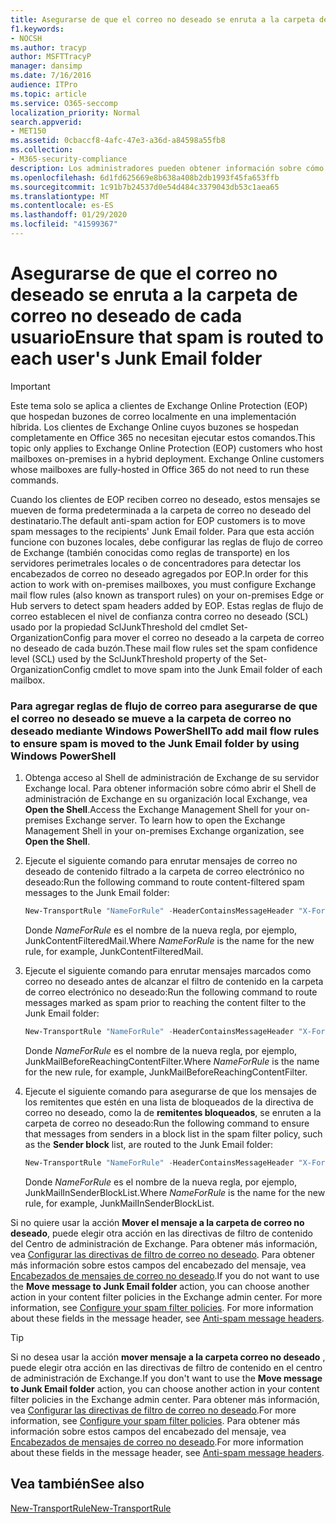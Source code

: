 ```yaml
---
title: Asegurarse de que el correo no deseado se enruta a la carpeta de correo no deseado de cada usuario
f1.keywords:
- NOCSH
ms.author: tracyp
author: MSFTTracyP
manager: dansimp
ms.date: 7/16/2016
audience: ITPro
ms.topic: article
ms.service: O365-seccomp
localization_priority: Normal
search.appverid:
- MET150
ms.assetid: 0cbaccf8-4afc-47e3-a36d-a84598a55fb8
ms.collection:
- M365-security-compliance
description: Los administradores pueden obtener información sobre cómo enrutar correo no deseado a las carpetas de correo no deseado del usuario en Exchange Online Protection.
ms.openlocfilehash: 6d1fd625669e8b638a408b2db1993f45fa653ffb
ms.sourcegitcommit: 1c91b7b24537d0e54d484c3379043db53c1aea65
ms.translationtype: MT
ms.contentlocale: es-ES
ms.lasthandoff: 01/29/2020
ms.locfileid: "41599367"
---
```

# <a name="ensure-that-spam-is-routed-to-each-users-junk-email-folder"></a><span data-ttu-id="cf12e-103">Asegurarse de que el correo no deseado se enruta a la carpeta de correo no deseado de cada usuario</span><span class="sxs-lookup"><span data-stu-id="cf12e-103">Ensure that spam is routed to each user's Junk Email folder</span></span>

> [!IMPORTANT]
> <span data-ttu-id="cf12e-p101">Este tema solo se aplica a clientes de Exchange Online Protection (EOP) que hospedan buzones de correo localmente en una implementación híbrida. Los clientes de Exchange Online cuyos buzones se hospedan completamente en Office 365 no necesitan ejecutar estos comandos.</span><span class="sxs-lookup"><span data-stu-id="cf12e-p101">This topic only applies to Exchange Online Protection (EOP) customers who host mailboxes on-premises in a hybrid deployment. Exchange Online customers whose mailboxes are fully-hosted in Office 365 do not need to run these commands.</span></span>

<span data-ttu-id="cf12e-106">Cuando los clientes de EOP reciben correo no deseado, estos mensajes se mueven de forma predeterminada a la carpeta de correo no deseado del destinatario.</span><span class="sxs-lookup"><span data-stu-id="cf12e-106">The default anti-spam action for EOP customers is to move spam messages to the recipients' Junk Email folder.</span></span> <span data-ttu-id="cf12e-107">Para que esta acción funcione con buzones locales, debe configurar las reglas de flujo de correo de Exchange (también conocidas como reglas de transporte) en los servidores perimetrales locales o de concentradores para detectar los encabezados de correo no deseado agregados por EOP.</span><span class="sxs-lookup"><span data-stu-id="cf12e-107">In order for this action to work with on-premises mailboxes, you must configure Exchange mail flow rules (also known as transport rules) on your on-premises Edge or Hub servers to detect spam headers added by EOP.</span></span> <span data-ttu-id="cf12e-108">Estas reglas de flujo de correo establecen el nivel de confianza contra correo no deseado (SCL) usado por la propiedad SclJunkThreshold del cmdlet Set-OrganizationConfig para mover el correo no deseado a la carpeta de correo no deseado de cada buzón.</span><span class="sxs-lookup"><span data-stu-id="cf12e-108">These mail flow rules set the spam confidence level (SCL) used by the SclJunkThreshold property of the Set-OrganizationConfig cmdlet to move spam into the Junk Email folder of each mailbox.</span></span>

### <a name="to-add-mail-flow-rules-to-ensure-spam-is-moved-to-the-junk-email-folder-by-using-windows-powershell"></a><span data-ttu-id="cf12e-109">Para agregar reglas de flujo de correo para asegurarse de que el correo no deseado se mueve a la carpeta de correo no deseado mediante Windows PowerShell</span><span class="sxs-lookup"><span data-stu-id="cf12e-109">To add mail flow rules to ensure spam is moved to the Junk Email folder by using Windows PowerShell</span></span>

1. <span data-ttu-id="cf12e-p103">Obtenga acceso al Shell de administración de Exchange de su servidor Exchange local. Para obtener información sobre cómo abrir el Shell de administración de Exchange en su organización local Exchange, vea **Open the Shell**.</span><span class="sxs-lookup"><span data-stu-id="cf12e-p103">Access the Exchange Management Shell for your on-premises Exchange server. To learn how to open the Exchange Management Shell in your on-premises Exchange organization, see **Open the Shell**.</span></span>

2. <span data-ttu-id="cf12e-112">Ejecute el siguiente comando para enrutar mensajes de correo no deseado de contenido filtrado a la carpeta de correo electrónico no deseado:</span><span class="sxs-lookup"><span data-stu-id="cf12e-112">Run the following command to route content-filtered spam messages to the Junk Email folder:</span></span>

   ```Powershell
   New-TransportRule "NameForRule" -HeaderContainsMessageHeader "X-Forefront-Antispam-Report" -HeaderContainsWords "SFV:SPM" -SetSCL 6
   ```

   <span data-ttu-id="cf12e-113">Donde _NameForRule_ es el nombre de la nueva regla, por ejemplo, JunkContentFilteredMail.</span><span class="sxs-lookup"><span data-stu-id="cf12e-113">Where _NameForRule_ is the name for the new rule, for example, JunkContentFilteredMail.</span></span>

3. <span data-ttu-id="cf12e-114">Ejecute el siguiente comando para enrutar mensajes marcados como correo no deseado antes de alcanzar el filtro de contenido en la carpeta de correo electrónico no deseado:</span><span class="sxs-lookup"><span data-stu-id="cf12e-114">Run the following command to route messages marked as spam prior to reaching the content filter to the Junk Email folder:</span></span>

   ```Powershell
   New-TransportRule "NameForRule" -HeaderContainsMessageHeader "X-Forefront-Antispam-Report" -HeaderContainsWords "SFV:SKS" -SetSCL 6
   ```

   <span data-ttu-id="cf12e-115">Donde _NameForRule_ es el nombre de la nueva regla, por ejemplo, JunkMailBeforeReachingContentFilter.</span><span class="sxs-lookup"><span data-stu-id="cf12e-115">Where _NameForRule_ is the name for the new rule, for example, JunkMailBeforeReachingContentFilter.</span></span>

4. <span data-ttu-id="cf12e-116">Ejecute el siguiente comando para asegurarse de que los mensajes de los remitentes que estén en una lista de bloqueados de la directiva de correo no deseado, como la de **remitentes bloqueados**, se enruten a la carpeta de correo no deseado:</span><span class="sxs-lookup"><span data-stu-id="cf12e-116">Run the following command to ensure that messages from senders in a block list in the spam filter policy, such as the **Sender block** list, are routed to the Junk Email folder:</span></span>

   ```Powershell
   New-TransportRule "NameForRule" -HeaderContainsMessageHeader "X-Forefront-Antispam-Report" -HeaderContainsWords "SFV:SKB" -SetSCL 6
   ```

   <span data-ttu-id="cf12e-117">Donde _NameForRule_ es el nombre de la nueva regla, por ejemplo, JunkMailInSenderBlockList.</span><span class="sxs-lookup"><span data-stu-id="cf12e-117">Where _NameForRule_ is the name for the new rule, for example, JunkMailInSenderBlockList.</span></span>

<span data-ttu-id="cf12e-p104">Si no quiere usar la acción **Mover el mensaje a la carpeta de correo no deseado**, puede elegir otra acción en las directivas de filtro de contenido del Centro de administración de Exchange. Para obtener más información, vea [Configurar las directivas de filtro de correo no deseado](configure-your-spam-filter-policies.md). Para obtener más información sobre estos campos del encabezado del mensaje, vea [Encabezados de mensajes de correo no deseado](anti-spam-message-headers.md).</span><span class="sxs-lookup"><span data-stu-id="cf12e-p104">If you do not want to use the **Move message to Junk Email folder** action, you can choose another action in your content filter policies in the Exchange admin center. For more information, see [Configure your spam filter policies](configure-your-spam-filter-policies.md). For more information about these fields in the message header, see [Anti-spam message headers](anti-spam-message-headers.md).</span></span>

> [!TIP]
> <span data-ttu-id="cf12e-121">Si no desea usar la acción **mover mensaje a la carpeta correo no deseado** , puede elegir otra acción en las directivas de filtro de contenido en el centro de administración de Exchange.</span><span class="sxs-lookup"><span data-stu-id="cf12e-121">If you don't want to use the **Move message to Junk Email folder** action, you can choose another action in your content filter policies in the Exchange admin center.</span></span> <span data-ttu-id="cf12e-122">Para obtener más información, vea [Configurar las directivas de filtro de correo no deseado](configure-your-spam-filter-policies.md).</span><span class="sxs-lookup"><span data-stu-id="cf12e-122">For more information, see [Configure your spam filter policies](configure-your-spam-filter-policies.md).</span></span> <span data-ttu-id="cf12e-123">Para obtener más información sobre estos campos del encabezado del mensaje, vea [Encabezados de mensajes de correo no deseado](anti-spam-message-headers.md).</span><span class="sxs-lookup"><span data-stu-id="cf12e-123">For more information about these fields in the message header, see [Anti-spam message headers](anti-spam-message-headers.md).</span></span>

## <a name="see-also"></a><span data-ttu-id="cf12e-124">Vea también</span><span class="sxs-lookup"><span data-stu-id="cf12e-124">See also</span></span>

[<span data-ttu-id="cf12e-125">New-TransportRule</span><span class="sxs-lookup"><span data-stu-id="cf12e-125">New-TransportRule</span></span>](https://docs.microsoft.com/powershell/module/exchange/policy-and-compliance/new-transportrule)
